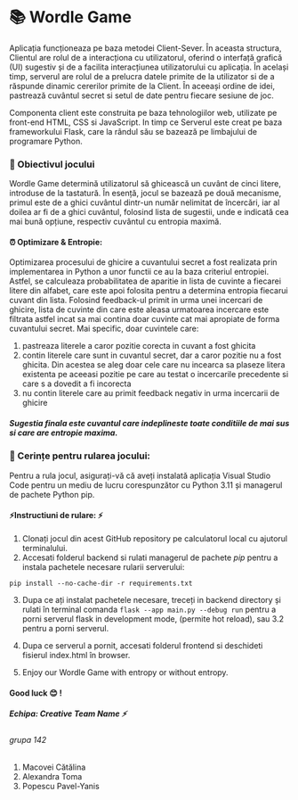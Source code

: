 # :books: Wordle Game 

Aplicația funcționeaza pe baza metodei Client-Sever. În aceasta structura, Clientul are rolul de a interacționa cu utilizatorul, oferind o interfață grafică (UI) sugestiv și de a facilita interacțiunea utilizatorului cu aplicația. În același timp, serverul are rolul de a prelucra datele primite de la utilizator si de a răspunde dinamic cererilor primite de la Client. În aceeași ordine de idei,  pastrează cuvântul secret si setul de date pentru fiecare sesiune de joc.

 Componenta client este construita pe baza tehnologiilor web, utilizate pe front-end HTML, CSS si JavaScript. In timp ce Serverul este creat pe baza frameworkului Flask, care la rândul său se bazează pe limbajului de programare Python.


### :pushpin: Obiectivul jocului
 Wordle Game determină utilizatorul să ghicească un cuvânt de cinci litere, introduse de la tastatură. În esență, jocul se bazează pe două mecanisme, primul este de a ghici cuvântul dintr-un număr nelimitat de încercări, iar al doilea ar fi de a ghici cuvântul, folosind lista de sugestii, unde e indicată cea mai bună opțiune, respectiv cuvântul cu entropia maximă. 
 #### :alarm_clock: Optimizare & Entropie:
 Optimizarea procesului de ghicire a cuvantului secret a fost realizata prin implementarea in Python  a unor functii ce au la baza criteriul entropiei. Astfel, se calculeaza probabilitatea de aparitie in lista de cuvinte a fiecarei litere din alfabet, care este apoi folosita pentru a determina entropia fiecarui cuvant din lista. Folosind feedback-ul primit in urma unei incercari de ghicire, lista de cuvinte din care este aleasa urmatoarea incercare este filtrata astfel incat sa mai contina doar cuvinte cat mai apropiate de forma cuvantului secret. Mai specific, doar cuvintele care:  

1. pastreaza literele a caror pozitie corecta in cuvant a fost ghicita 
2. contin literele care sunt in cuvantul secret, dar a caror pozitie nu a fost ghicita. Din acestea se aleg doar cele care nu incearca sa plaseze litera existenta pe aceeasi pozitie pe care au testat o incercarile precedente si care s a dovedit a fi incorecta 
3. nu contin literele care au primit feedback negativ in urma incercarii de ghicire 

##### Sugestia finala este cuvantul care indeplineste toate conditiile de mai sus si care are entropie maxima.
 

### :scroll: Cerințe pentru rularea jocului:

Pentru a rula jocul, asigurați-vă că aveți instalată aplicația Visual Studio Code pentru un mediu de lucru corespunzător cu Python 3.11 și managerul de pachete Python pip. 

#### :zap:Instructiuni de rulare: :zap:

1. Clonați jocul din acest GitHub repository pe calculatorul local cu ajutorul terminalului.
2. Accesati folderul backend si rulati managerul de pachete *pip* pentru a instala pachetele necesare rularii serverului:
  
  `pip install --no-cache-dir -r requirements.txt`
  
3. Dupa ce ați instalat pachetele necesare, treceți in backend directory și rulati în terminal comanda `flask --app main.py --debug run` pentru a porni serverul flask in development mode, (permite hot reload),  sau 3.2 pentru a porni serverul. 
  
 
4. Dupa ce serverul a pornit, accesati folderul frontend si deschideti fisierul index.html în browser.
5. Enjoy our Wordle Game with entropy or without entropy.
#### Good luck :blush: !  
##### Echipa: Creative Team Name :zap:
###### grupa 142
1. Macovei Cătălina
2. Alexandra Toma
3. Popescu Pavel-Yanis
